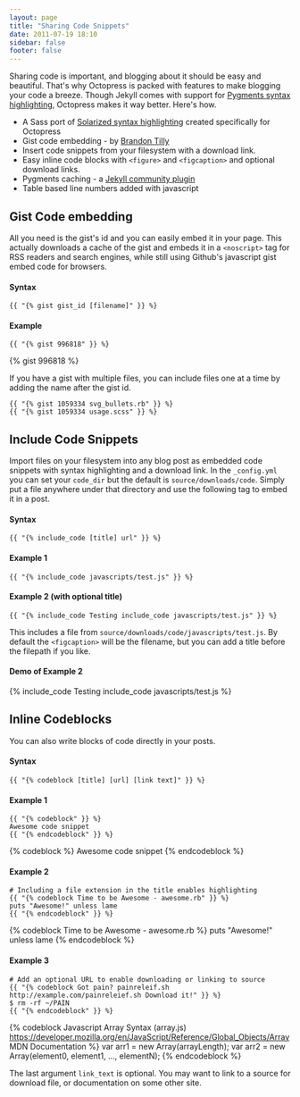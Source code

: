 ```yaml
---
layout: page
title: "Sharing Code Snippets"
date: 2011-07-19 18:10
sidebar: false
footer: false
---
```


Sharing code is important, and blogging about it should be easy and beautiful.
That's why Octopress is packed with features to make blogging your code a breeze.
Though Jekyll comes with support for [Pygments syntax highlighting](http://pygments.org),
Octopress makes it way better. Here's how.

- A Sass port of [Solarized syntax highlighting](http://ethanschoonover.com/solarized) created specifically for Octopress
- Gist code embedding - by [Brandon Tilly](https://gist.github.com/1027674)
- Insert code snippets from your filesystem with a download link.
- Easy inline code blocks with `<figure>` and `<figcaption>` and optional download links.
- Pygments caching - a [Jekyll community plugin](https://github.com/rsim/blog.rayapps.com/blob/master/_plugins/pygments_cache_patch.rb)
- Table based line numbers added with javascript

## Gist Code embedding
All you need is the gist's id and you can easily embed it in your page. This actually downloads a cache of the gist and embeds it in a `<noscript>` tag for RSS
readers and search engines, while still using Github's javascript gist embed code for browsers.

#### Syntax

    {{ "{% gist gist_id [filename]" }} %}

#### Example

    {{ "{% gist 996818" }} %}

{% gist 996818 %}

If you have a gist with multiple files, you can include files one at a time by adding the name after the gist id.

    {{ "{% gist 1059334 svg_bullets.rb" }} %}
    {{ "{% gist 1059334 usage.scss" }} %}

## Include Code Snippets
Import files on your filesystem into any blog post as embedded code snippets with syntax highlighting and a download link.
In the `_config.yml` you can set your `code_dir` but the default is `source/downloads/code`. Simply put a file anywhere under that directory and
use the following tag to embed it in a post.

#### Syntax

    {{ "{% include_code [title] url" }} %}

#### Example 1

    {{ "{% include_code javascripts/test.js" }} %}

#### Example 2 (with optional title)

    {{ "{% include_code Testing include_code javascripts/test.js" }} %}

This includes a file from `source/downloads/code/javascripts/test.js`. By default the `<figcaption>` will be the filename, but you can add a title before the filepath if you like.

#### Demo of Example 2

{% include_code Testing include_code javascripts/test.js %}

## Inline Codeblocks
You can also write blocks of code directly in your posts.

#### Syntax

    {{ "{% codeblock [title] [url] [link text]" }} %}

#### Example 1

    {{ "{% codeblock" }} %}
    Awesome code snippet
    {{ "{% endcodeblock" }} %}

{% codeblock %}
Awesome code snippet
{% endcodeblock %}

#### Example 2

    # Including a file extension in the title enables highlighting
    {{ "{% codeblock Time to be Awesome - awesome.rb" }} %}
    puts "Awesome!" unless lame
    {{ "{% endcodeblock" }} %}

{% codeblock Time to be Awesome - awesome.rb %}
puts "Awesome!" unless lame
{% endcodeblock %}

#### Example 3

    # Add an optional URL to enable downloading or linking to source
    {{ "{% codeblock Got pain? painreleif.sh http://example.com/painreleief.sh Download it!" }} %}
    $ rm -rf ~/PAIN
    {{ "{% endcodeblock" }} %}

{% codeblock Javascript Array Syntax (array.js) https://developer.mozilla.org/en/JavaScript/Reference/Global_Objects/Array MDN Documentation %}
var arr1 = new Array(arrayLength);
var arr2 = new Array(element0, element1, ..., elementN);
{% endcodeblock %}

The last argument `link_text` is optional. You may want to link to a source for download file, or documentation on some other site.
